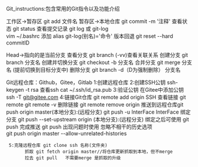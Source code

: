 Git_instructions:包含常用的Git指令以及功能介绍

工作区->暂存区    git add 文件名
暂存区->本地仓库  git commit -m '注释'
查看状态	  git status
查看提交记录      git log 或 git-log       
		  vim ~/.bashrc  添加 alias git-log(别名)='命令'
版本回退          git reset --hard commitID

Head->指向的是当前分支
查看分支   	  git branch   (-vv)查看关联关系
创建分支	  git branch 分支名
创建并切换分支    git checkout -b 分支名
合并分支          git merge 分支名   (提前切换到目标分支中)
删除分支	  git branch -d（D为强制删除） 分支名  


Git远程仓库：Github，Gitee，Gitlab
	 1:创建远程仓库
	 2:创建SSH公钥  ssh-keygen -t rsa
	       查看ssh  cat ~/.ssh/id_rsa.pub
	 3:验证公钥     在Gitee中添加公钥
	 		ssh -T git@gitee.com
	 4:链接Git仓库  git remote add origin SSH
	      查看链接  git remote
                   git remote -v
          删除链接  git remote remove origin
	  推送到远程仓库git push origin master(本地分支):(远程分支)
                   git push -u InterFace InterFace
	      绑定分支  git push --set-upstream origin (本地分支):(远程分支)
	      绑定之后可使用 git push 完成推送
	  git push 出现问题时使用     忽略不相干的历史选项    
	  git push origin master --allow-unrelated-histories

	 5:克隆远程仓库 git clone ssh 名称(文件夹)
	 	   抓取 git fetch origin master//将仓库更新抓取到本地，但不merge
		   拉去 git pull   不需要merge 是抓取的升级
